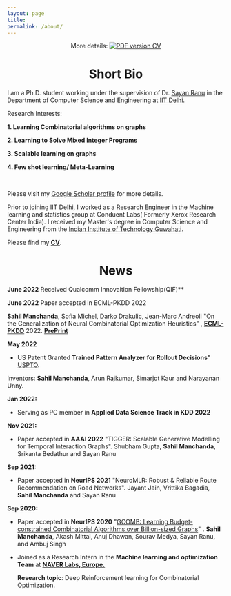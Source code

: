 ```yaml
---
layout: page
title: 
permalink: /about/
---
```


<p align="center">
    More details: 
    <a href="https://github.com/sahilm1992/sahilm1992.github.io/blob/master/CV_Sahil%20Manchanda.pdf">
        <img alt="PDF version CV" src="https://img.shields.io/badge/Curriculum Vitae-PDF-blue.svg">
    </a>
</p>


# <center>Short Bio</center>

I am a Ph.D. student working under the supervision of Dr. [Sayan Ranu](http://www.cse.iitd.ac.in/~sayan/) in the Department of Computer Science and Engineering at [IIT Delhi](https://cse.iitd.ac.in).


Research Interests:

   **1. Learning Combinatorial algorithms on graphs**
   
   **2. Learning to Solve Mixed Integer Programs**

   **3. Scalable learning on graphs**

   **4. Few shot learning/ Meta-Learning**
 
 <br>
 
Please visit my [Google Scholar profile](https://scholar.google.com/citations?user=OPyjQHwAAAAJ&hl=en) for more details. 


Prior to joining IIT Delhi, I worked as a Research Engineer in the Machine learning and statistics group at Conduent Labs( Formerly Xerox Research Center India). I received my Master's degree in Computer Science and Engineering from the [Indian Institute of Technology Guwahati](http://iitg.ernet.in/cse).

Please find my [**CV**](https://github.com/sahilm1992/sahilm1992.github.io/blob/master/CV_Sahil%20Manchanda.pdf).

# <center>News</center>
**June 2022** Received Qualcomm Innovaition Fellowship(QIF)**



**June 2022** Paper accepted in ECML-PKDD 2022

**Sahil Manchanda**, Sofia Michel, Darko Drakulic, Jean-Marc Andreoli  "On the Generalization of Neural Combinatorial Optimization Heuristics" , **[ECML-PKDD](https://2022.ecmlpkdd.org/)** 2022. **[PrePrint](https://arxiv.org/abs/2206.00787)**

**May 2022**
* US Patent Granted  **Trained Pattern Analyzer for Rollout Decisions"** [USPTO](https://patents.google.com/patent/US20200320806A1/).
 
 Inventors: **Sahil Manchanda**, Arun Rajkumar, Simarjot Kaur and Narayanan Unny.


**Jan 2022:**
* Serving as PC member in **Applied Data Science Track in KDD 2022**



**Nov 2021:**
* Paper accepted in **AAAI 2022**
"TIGGER: Scalable Generative Modelling for Temporal Interaction Graphs".  Shubham Gupta, **Sahil Manchanda**, Srikanta Bedathur and Sayan Ranu

**Sep 2021:**
* Paper accepted in **NeurIPS 2021**
"NeuroMLR: Robust & Reliable Route Recommendation on Road Networks".  Jayant Jain, Vrittika Bagadia, **Sahil Manchanda** and Sayan Ranu

**Sep 2020:**

* Paper accepted in **NeurIPS 2020**
"[GCOMB: Learning Budget-constrained Combinatorial Algorithms over Billion-sized Graphs](https://arxiv.org/abs/1903.03332)" .  **Sahil Manchanda**, Akash Mittal, Anuj Dhawan, Sourav Medya, Sayan Ranu, and Ambuj Singh 


* Joined as a Research Intern in the **Machine learning and optimization Team** at **[NAVER Labs, Europe.](https://europe.naverlabs.com/research/machine-learning-and-optimization/)** 

    **Research topic**: Deep Reinforcement learning for Combinatorial Optimization.
